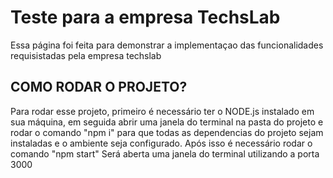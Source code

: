 # Teste para a empresa TechsLab

Essa página foi feita para demonstrar a implementaçao das funcionalidades requisistadas pela empresa techslab

## COMO RODAR O PROJETO?

Para rodar esse projeto, primeiro é necessário ter o NODE.js instalado em sua máquina, em seguida abrir uma janela
do terminal na pasta do projeto e rodar o comando "npm i" para que todas as dependencias do projeto sejam 
instaladas e o ambiente seja configurado.
Após isso é necessário rodar o comando "npm start"
Será aberta uma janela do terminal utilizando a porta 3000


